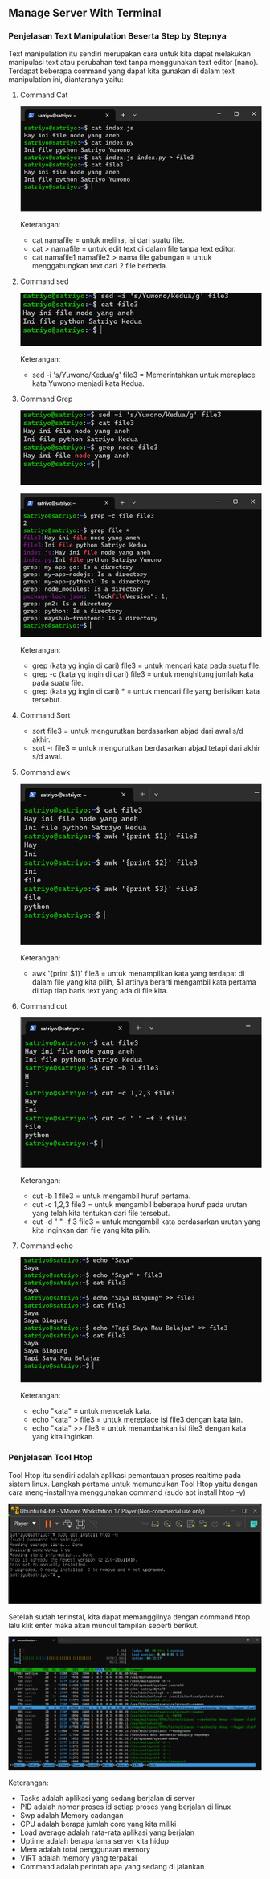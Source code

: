 ## Manage Server With Terminal

### Penjelasan Text Manipulation Beserta Step by Stepnya
Text manipulation itu sendiri merupakan cara untuk kita dapat melakukan manipulasi text atau perubahan text tanpa menggunakan text editor (nano).
Terdapat beberapa command yang dapat kita gunakan di dalam text manipulation ini, diantaranya yaitu:

1. Command Cat

   ![alt text](https://github.com/MuhSatriyo/devops17-dumbways--Muhammad-Satriyo-Yuwono-/blob/main/Second%20Week/Image/M3.png?raw=true)

   Keterangan:
   - cat namafile = untuk melihat isi dari suatu file.
   - cat > namafile = untuk edit text di dalam file tanpa text editor.
   - cat namafile1 namafile2 > nama file gabungan = untuk menggabungkan text dari 2 file berbeda.

2. Command sed

   ![alt text](https://github.com/MuhSatriyo/devops17-dumbways--Muhammad-Satriyo-Yuwono-/blob/main/Second%20Week/Image/M4.png?raw=true)

   Keterangan:
   - sed -i 's/Yuwono/Kedua/g' file3 = Memerintahkan untuk mereplace kata Yuwono menjadi kata Kedua.

3. Command Grep

   ![alt text](https://github.com/MuhSatriyo/devops17-dumbways--Muhammad-Satriyo-Yuwono-/blob/main/Second%20Week/Image/M5.png?raw=true)

   ![alt text](https://github.com/MuhSatriyo/devops17-dumbways--Muhammad-Satriyo-Yuwono-/blob/main/Second%20Week/Image/M7.png?raw=true)

   Keterangan:
   - grep (kata yg ingin di cari) file3 = untuk mencari kata pada suatu file.
   - grep -c (kata yg ingin di cari) file3 = untuk menghitung jumlah kata pada suatu file.
   - grep (kata yg ingin di cari) * = untuk mencari file yang berisikan kata tersebut.

4. Command Sort
   - sort file3 = untuk mengurutkan berdasarkan abjad dari awal s/d akhir.
   - sort -r file3 = untuk mengurutkan berdasarkan abjad tetapi dari akhir s/d awal.

5. Command awk

   ![alt text](https://github.com/MuhSatriyo/devops17-dumbways--Muhammad-Satriyo-Yuwono-/blob/main/Second%20Week/Image/M9.png?raw=true)

   Keterangan:
   - awk '{print $1}' file3 = untuk menampilkan kata yang terdapat di dalam file yang kita pilih, $1 artinya berarti mengambil kata pertama di tiap tiap baris text yang ada di file kita.

6. Command cut

   ![alt text](https://github.com/MuhSatriyo/devops17-dumbways--Muhammad-Satriyo-Yuwono-/blob/main/Second%20Week/Image/M10.png?raw=true)

   Keterangan:
   - cut -b 1 file3 = untuk mengambil huruf pertama.
   - cut -c 1,2,3 file3 = untuk mengambil beberapa huruf pada urutan yang telah kita tentukan dari file tersebut.
   - cut -d " " -f 3 file3 = untuk mengambil kata berdasarkan urutan yang kita inginkan dari file yang kita pilih.

7. Command echo

   ![alt text](https://github.com/MuhSatriyo/devops17-dumbways--Muhammad-Satriyo-Yuwono-/blob/main/Second%20Week/Image/M11.png?raw=true)

   Keterangan:
   - echo "kata" = untuk mencetak kata.
   - echo "kata" > file3 = untuk mereplace isi file3 dengan kata lain.
   - echo "kata" >> file3 = untuk menambahkan isi file3 dengan kata yang kita inginkan.

### Penjelasan Tool Htop
Tool Htop itu sendiri adalah aplikasi pemantauan proses realtime pada sistem linux. Langkah pertama untuk memunculkan Tool Htop yaitu dengan cara meng-installnya menggunakan command (sudo apt install htop -y)

![alt text](https://github.com/MuhSatriyo/devops17-dumbways--Muhammad-Satriyo-Yuwono-/blob/main/Second%20Week/Image/M12.png?raw=true)

Setelah sudah terinstal, kita dapat memanggilnya dengan command htop lalu klik enter maka akan muncul tampilan seperti berikut.

![alt text](https://github.com/MuhSatriyo/devops17-dumbways--Muhammad-Satriyo-Yuwono-/blob/main/Second%20Week/Image/M13.png?raw=true)

Keterangan:
- Tasks adalah aplikasi yang sedang berjalan di server
- PID adalah nomor proses id setiap proses yang berjalan di linux
- Swp adalah Memory cadangan
- CPU adalah berapa jumlah core yang kita miliki
- Load average adalah rata-rata aplikasi yang berjalan
- Uptime adalah berapa lama server kita hidup
- Mem adalah total penggunaan memory
- VIRT adalah memory yang terpakai
- Command adalah perintah apa yang sedang di jalankan
